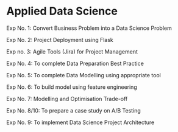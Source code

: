 # Applied Data Science

Exp No. 1: Convert Business Problem into a Data Science Problem

Exp No. 2: Project Deployment using Flask

Exp no. 3: Agile Tools (Jira) for Project Management

Exp No. 4: To complete Data Preparation Best Practice

Exp No. 5: To complete Data Modelling using appropriate tool

Exp No. 6: To build model using feature engineering

Exp No. 7: Modelling and Optimisation Trade-off

Exp No. 8/10: To prepare a case study on A/B Testing

Exp No. 9: To implement Data Science Project Architecture






